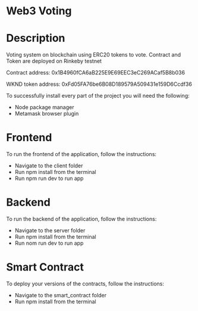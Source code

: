# Web3 Voting
 
# Description

Voting system on blockchain using ERC20 tokens to vote. Contract and Token are deployed on Rinkeby testnet

Contract address: 0x1B4960fCA6aB225E9E69EEC3eC269ACaf5B8b036

WKND token address: 0xFd05FA76be6B08D189579A509431e159D6Ccdf36

To successfully install every part of the project you will need the following:

- Node package manager
- Metamask browser plugin

# Frontend

To run the frontend of the application, follow the instructions:

- Navigate to the client folder
- Run npm install from the terminal
- Run npm run dev to run app


# Backend

To run the backend of the application, follow the instructions:

- Navigate to the server folder
- Run npm install from the terminal
- Run nom run dev to run app

# Smart Contract

To deploy your versions of the contracts, follow the instructions:

- Navigate to the smart_contract folder
- Run npm install from the terminal
